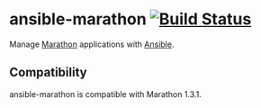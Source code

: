 # ansible-marathon [![Build Status](https://travis-ci.org/wndhydrnt/ansible-marathon.svg?branch=master)](https://travis-ci.org/wndhydrnt/ansible-marathon)

Manage [Marathon](https://github.com/mesosphere/marathon) applications with
[Ansible](https://github.com/ansible/ansible).

## Compatibility

ansible-marathon is compatible with Marathon 1.3.1.
